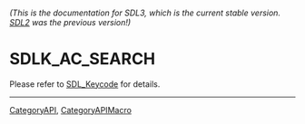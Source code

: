###### (This is the documentation for SDL3, which is the current stable version. [SDL2](https://wiki.libsdl.org/SDL2/) was the previous version!)
# SDLK_AC_SEARCH

Please refer to [SDL_Keycode](SDL_Keycode) for details.

----
[CategoryAPI](CategoryAPI), [CategoryAPIMacro](CategoryAPIMacro)

